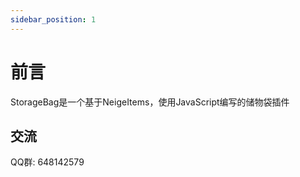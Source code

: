 ```yaml
---
sidebar_position: 1
---
```


# 前言

StorageBag是一个基于NeigeItems，使用JavaScript编写的储物袋插件

## 交流

QQ群: 648142579
